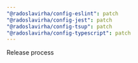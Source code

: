 ```yaml
---
"@radoslavirha/config-eslint": patch
"@radoslavirha/config-jest": patch
"@radoslavirha/config-tsup": patch
"@radoslavirha/config-typescript": patch
---
```


Release process
